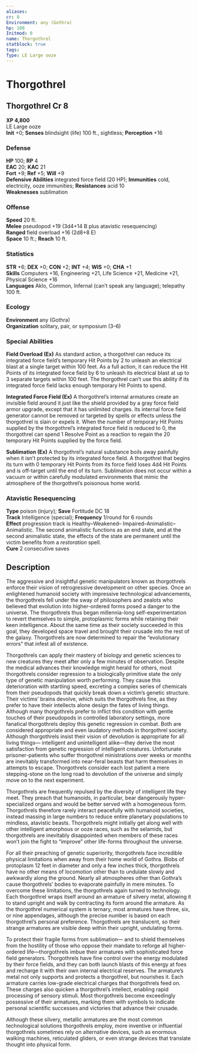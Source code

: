 ```yaml
---
aliases: 
cr: 8
Environment: any (Gothra)
hp: 100
Initmod: 0
name: Thorgothrel
statblock: true
tags: 
Type: LE Large ooze
---
```


# Thorgothrel

## Thorgothrel Cr 8

**XP 4,800**  
LE Large ooze  
**Init** +0; **Senses** blindsight (life) 100 ft., sightless; **Perception** +16  

### Defense

**HP** 100; **RP** 4  
**EAC** 20; **KAC** 21  
**Fort** +9; **Ref** +5; **Will** +9  
**Defensive Abilities** integrated force field (20 HP); **Immunities** cold, electricity, ooze immunities; **Resistances** acid 10  
**Weaknesses** sublimation

### Offense

**Speed** 20 ft.  
**Melee** pseudopod +19 (3d4+14 B plus atavistic resequencing)  
**Ranged** field overload +16 (2d8+8 E)  
**Space** 10 ft.; **Reach** 10 ft.

### Statistics

**STR** +6; **DEX** +0; **CON** +2; **INT** +4; **WIS** +0; **CHA** +1  
**Skills** Computers +16, Engineering +21, Life Science +21, Medicine +21, Physical Science +16  
**Languages** Aklo, Common, Infernal (can’t speak any language); telepathy 100 ft.

### Ecology

**Environment** any (Gothra)  
**Organization** solitary, pair, or symposium (3–6)

### Special Abilities

**Field Overload (Ex)** As standard action, a thorgothrel can reduce its integrated force field’s temporary Hit Points by 2 to unleash an electrical blast at a single target within 100 feet. As a full action, it can reduce the Hit Points of its integrated force field by 6 to unleash its electrical blast at up to 3 separate targets within 100 feet. The thorgothrel can’t use this ability if its integrated force field lacks enough temporary Hit Points to spend.

**Integrated Force Field (Ex)** A thorgothrel’s internal armatures create an invisible field around it just like the shield provided by a gray force field armor upgrade, except that it has unlimited charges. Its internal force field generator cannot be removed or targeted by spells or effects unless the thorgothrel is slain or expels it. When the number of temporary Hit Points supplied by the thorgothrel’s integrated force field is reduced to 0, the thorgothrel can spend 1 Resolve Point as a reaction to regain the 20 temporary Hit Points supplied by the force field.

**Sublimation (Ex)** A thorgothrel’s natural substance boils away painfully when it isn’t protected by its integrated force field. A thorgothrel that begins its turn with 0 temporary Hit Points from its force field loses 4d4 Hit Points and is off-target until the end of its turn. Sublimation does not occur within a vacuum or within carefully modulated environments that mimic the atmosphere of the thorgothrel’s poisonous home world.

### Atavistic Resequencing

**Type** poison (injury); **Save** Fortitude DC 18  
**Track** Intelligence (special); **Frequency** 1/round for 6 rounds  
**Effect** progression track is Healthy–Weakened– Impaired–Animalistic–Animalistic. The second animalistic functions as an end state, and at the second animalistic state, the effects of the state are permanent until the victim benefits from a _restoration_ spell.  
**Cure** 2 consecutive saves

## Description

The aggressive and insightful genetic manipulators known as thorgothrels enforce their vision of retrogressive development on other species. Once an enlightened humanoid society with impressive technological advancements, the thorgothrels fell under the sway of philosophers and zealots who believed that evolution into higher-ordered forms posed a danger to the universe. The thorgothrels thus began millennia-long self-experimentation to revert themselves to simple, protoplasmic forms while retaining their keen intelligence. About the same time as their society succeeded in this goal, they developed space travel and brought their crusade into the rest of the galaxy. Thorgothrels are now determined to repair the “evolutionary errors” that infest all of existence.

Thorgothrels can apply their mastery of biology and genetic sciences to new creatures they meet after only a few minutes of observation. Despite the medical advances their knowledge might herald for others, most thorgothrels consider regression to a biologically primitive state the only type of genetic manipulation worth performing. They cause this deterioration with startling speed, excreting a complex series of chemicals from their pseudopods that quickly break down a victim’s genetic structure. Their victims’ brains devolve, which suits the thorgothrels fine, as they prefer to have their intellects alone design the fates of living things. Although many thorgothrels prefer to inflict this condition with gentle touches of their pseudopods in controlled laboratory settings, more fanatical thorgothrels deploy this genetic regression in combat. Both are considered appropriate and even laudatory methods in thorgothrel society. Although thorgothrels insist their vision of devolution is appropriate for all living things— intelligent and unintelligent alike—they derive the most satisfaction from genetic regression of intelligent creatures. Unfortunate prisoner-patients who suffer thorgothrel ministrations over weeks or months are inevitably transformed into near-feral beasts that harm themselves in attempts to escape. Thorgothrels consider each lost patient a mere stepping-stone on the long road to devolution of the universe and simply move on to the next experiment.

Thorgothrels are frequently repulsed by the diversity of intelligent life they meet. They preach that humanoids, in particular, bear dangerously hyper-specialized organs and would be better served with a homogeneous form. Thorgothrels therefore rarely interact peacefully with humanoid societies, instead massing in large numbers to reduce entire planetary populations to mindless, atavistic beasts. Thorgothrels might initially get along well with other intelligent amorphous or ooze races, such as the selamids, but thorgothrels are inevitably disappointed when members of these races won’t join the fight to “improve” other life-forms throughout the universe.

For all their preaching of genetic superiority, thorgothrels face incredible physical limitations when away from their home world of Gothra. Blobs of protoplasm 12 feet in diameter and only a few inches thick, thorgothrels have no other means of locomotion other than to undulate slowly and awkwardly along the ground. Nearly all atmospheres other than Gothra’s cause thorgothrels’ bodies to evaporate painfully in mere minutes. To overcome these limitations, the thorgothrels again turned to technology. Each thorgothrel wraps itself around an armature of silvery metal, allowing it to stand upright and walk by contracting its form around the armature. As the thorgothrel numerical system is ternary, most armatures have three, six, or nine appendages, although the precise number is based on each thorgothrel’s personal preference. Thorgothrels are translucent, so their strange armatures are visible deep within their upright, undulating forms.

To protect their fragile forms from sublimation— and to shield themselves from the hostility of those who oppose their mandate to reforge all higher-ordered life—thorgothrels imbue their armatures with sophisticated force field generators. Thorgothrels have fine control over the energy modulated by their force fields, and they can both launch blasts of this energy at foes and recharge it with their own internal electrical reserves. The armature’s metal not only supports and protects a thorgothrel, but nourishes it. Each armature carries low-grade electrical charges that thorgothrels feed on. These charges also quicken a thorgothrel’s intellect, enabling rapid processing of sensory stimuli. Most thorgothrels become exceedingly possessive of their armatures, marking them with symbols to indicate personal scientific successes and victories that advance their crusade.

Although these silvery, metallic armatures are the most common technological solutions thorgothrels employ, more inventive or influential thorgothrels sometimes rely on alternative devices, such as enormous walking machines, reticulated gliders, or even strange devices that translate thought into physical form.
